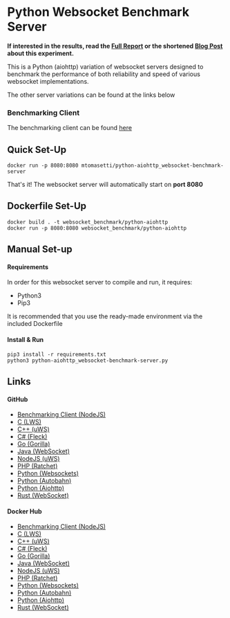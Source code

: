 # Python Websocket Benchmark Server

<b> If interested in the results, read the [Full Report](https://www.researchgate.net/publication/348993267_An_Analysis_of_the_Performance_of_Websockets_in_Various_Programming_Languages_and_Libraries) 
or the shortened [Blog Post](https://matttomasetti.medium.com/websocket-performance-comparison-10dc89367055) 
about this experiment.</b>

This is a Python (aiohttp) variation of websocket servers designed to 
benchmark the performance of both reliability and speed of various 
websocket implementations.

The other server variations can be found at the links below
 
### Benchmarking Client
The benchmarking client can be found [here](https://hub.docker.com/repository/docker/mtomasetti/nodejs_websocket-benchmark-client)

## Quick Set-Up
```
docker run -p 8080:8080 mtomasetti/python-aiohttp_websocket-benchmark-server
```
That's it! The websocket server will automatically start on **port 8080**

## Dockerfile Set-Up
```
docker build . -t websocket_benchmark/python-aiohttp
docker run -p 8080:8080 websocket_benchmark/python-aiohttp
```

## Manual Set-up
#### Requirements
In order for this websocket server to compile and run, it requires:
* Python3
* Pip3

It is recommended that you use the ready-made environment via the
included Dockerfile

#### Install & Run
```
pip3 install -r requirements.txt
python3 python-aiohttp_websocket-benchmark-server.py
```

## Links

#### GitHub
* [Benchmarking Client (NodeJS)](https://github.com/matttomasetti/NodeJS_Websocket-Benchmark-Client)
* [C (LWS)](https://github.com/matttomasetti/C-LWS_Websocket-Benchmark-Server)
* [C++ (uWS)](https://github.com/matttomasetti/CPP-uWS_Websocket-Benchmark-Server)
* [C# (Fleck)](https://github.com/matttomasetti/CS-Fleck_Websocket-Benchmark-Server)
* [Go (Gorilla)](https://github.com/matttomasetti/Go-Gorilla_Websocket-Benchmark-Server)
* [Java (WebSocket)](https://github.com/matttomasetti/Java-WebSocket_Websocket-Benchmark-Server)
* [NodeJS (uWS)](https://github.com/matttomasetti/NodeJS-uWS_Websocket-Benchmark-Server)
* [PHP (Ratchet)](https://github.com/matttomasetti/PHP-Ratchet_Websocket-Benchmark-Server)
* [Python (Websockets)](https://github.com/matttomasetti/Python-Websockets_Websocket-Benchmark-Server)
* [Python (Autobahn)](https://github.com/matttomasetti/Python-Autobahn_Websocket-Benchmark-Server)
* [Python (Aiohttp)](https://github.com/matttomasetti/Python-Aiohttp_Websocket-Benchmark-Server)
* [Rust (WebSocket)](https://github.com/matttomasetti/Rust-WebSocket_Websocket-Benchmark-Server)

#### Docker Hub
* [Benchmarking Client (NodeJS)](https://hub.docker.com/r/mtomasetti/nodejs_websocket-benchmark-client)
* [C (LWS)](https://hub.docker.com/r/mtomasetti/c-lws_websocket-benchmark-server)
* [C++ (uWS)](https://hub.docker.com/r/mtomasetti/cpp-uws_websocket-benchmark-server)
* [C# (Fleck)](https://hub.docker.com/repository/docker/mtomasetti/cs-fleck_websocket-benchmark-server)
* [Go (Gorilla)](https://hub.docker.com/r/mtomasetti/go-gorilla_websocket-benchmark-server)
* [Java (WebSocket)](https://hub.docker.com/r/mtomasetti/java-websocket_websocket-benchmark-server)
* [NodeJS (uWS)](https://hub.docker.com/r/mtomasetti/nodejs-uws_websocket-benchmark-server)
* [PHP (Ratchet)](https://hub.docker.com/r/mtomasetti/php-ratchet_websocket-benchmark-server)
* [Python (Websockets)](https://hub.docker.com/r/mtomasetti/python-websockets_websocket-benchmark-server)
* [Python (Autobahn)](https://hub.docker.com/repository/docker/mtomasetti/python-autobahn_websocket-benchmark-server)
* [Python (Aiohttp)](https://hub.docker.com/repository/docker/mtomasetti/python-aiohttp_websocket-benchmark-server)
* [Rust (WebSocket)](https://hub.docker.com/r/mtomasetti/rust-websocket_websocket-benchmark-server)